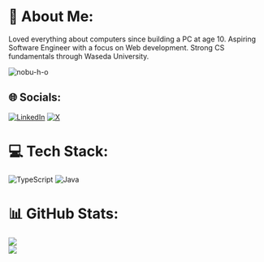 # 💫 About Me:
Loved everything about computers since building a PC at age 10. Aspiring Software Engineer with a focus on Web development. Strong CS fundamentals through Waseda University.
<p align="left"> <img src="https://komarev.com/ghpvc/?username=nobu-h-o&label=Profile%20views&color=0e75b6&style=for-the-badge" alt="nobu-h-o" /> </p>

## 🌐 Socials:
[![LinkedIn](https://img.shields.io/badge/LinkedIn-%230077B5.svg?logo=linkedin&logoColor=white)](https://www.linkedin.com/in/nobuhiro-oto/) [![X](https://img.shields.io/badge/X-black.svg?logo=X&logoColor=white)](https://x.com/nobu_h_o) 

# 💻 Tech Stack:
![TypeScript](https://img.shields.io/badge/typescript-%23007ACC.svg?style=for-the-badge&logo=typescript&logoColor=white) ![Java](https://img.shields.io/badge/java-%23ED8B00.svg?style=for-the-badge&logo=openjdk&logoColor=white)
# 📊 GitHub Stats:
![](https://github-readme-stats-six-tau-55.vercel.app/api?username=nobu-h-o&theme=dark&hide_border=false&include_all_commits=true&count_private=true)<br/>
![](https://github-readme-stats-six-tau-55.vercel.app/api/top-langs/?username=nobu-h-o&theme=dark&hide_border=false&include_all_commits=false&count_private=false&layout=compact)

<!-- Proudly created with GPRM ( https://gprm.itsvg.in ) -->
